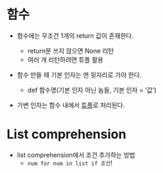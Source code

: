 # 함수

- 함수에는 무조건 1개의 return 값이 존재한다.
  - return문 쓰지 않으면 None 리턴
  - 여러 개 리턴하려면 튜플 활용
- 함수 만들 때 기본 인자는 맨 뒷자리로 가야 한다.

  - def 함수명(기본 인자 아닌 놈들, 기본 인자 = ‘값’)
- 가변 인자는 함수 내에서 <u>튜플</u>로 처리된다.



# List comprehension

- list comprehension에서 조건 추가하는 방법
  - `num for num in list if 조건`!